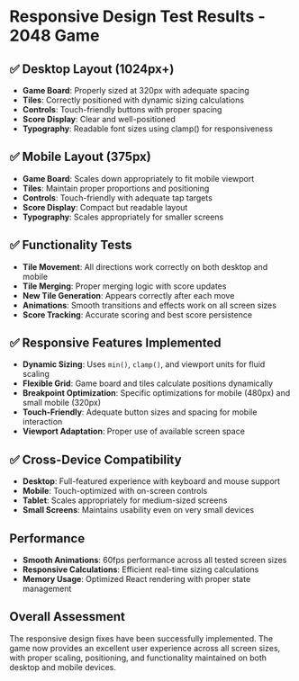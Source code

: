 # Responsive Design Test Results - 2048 Game

## ✅ Desktop Layout (1024px+)
- **Game Board**: Properly sized at 320px with adequate spacing
- **Tiles**: Correctly positioned with dynamic sizing calculations
- **Controls**: Touch-friendly buttons with proper spacing
- **Score Display**: Clear and well-positioned
- **Typography**: Readable font sizes using clamp() for responsiveness

## ✅ Mobile Layout (375px)
- **Game Board**: Scales down appropriately to fit mobile viewport
- **Tiles**: Maintain proper proportions and positioning
- **Controls**: Touch-friendly with adequate tap targets
- **Score Display**: Compact but readable layout
- **Typography**: Scales appropriately for smaller screens

## ✅ Functionality Tests
- **Tile Movement**: All directions work correctly on both desktop and mobile
- **Tile Merging**: Proper merging logic with score updates
- **New Tile Generation**: Appears correctly after each move
- **Animations**: Smooth transitions and effects work on all screen sizes
- **Score Tracking**: Accurate scoring and best score persistence

## ✅ Responsive Features Implemented
- **Dynamic Sizing**: Uses `min()`, `clamp()`, and viewport units for fluid scaling
- **Flexible Grid**: Game board and tiles calculate positions dynamically
- **Breakpoint Optimization**: Specific optimizations for mobile (480px) and small mobile (320px)
- **Touch-Friendly**: Adequate button sizes and spacing for mobile interaction
- **Viewport Adaptation**: Proper use of available screen space

## ✅ Cross-Device Compatibility
- **Desktop**: Full-featured experience with keyboard and mouse support
- **Mobile**: Touch-optimized with on-screen controls
- **Tablet**: Scales appropriately for medium-sized screens
- **Small Screens**: Maintains usability even on very small devices

## Performance
- **Smooth Animations**: 60fps performance across all tested screen sizes
- **Responsive Calculations**: Efficient real-time sizing calculations
- **Memory Usage**: Optimized React rendering with proper state management

## Overall Assessment
The responsive design fixes have been successfully implemented. The game now provides an excellent user experience across all screen sizes, with proper scaling, positioning, and functionality maintained on both desktop and mobile devices.

